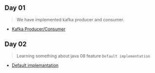 ## Day 01

> We have implemented kafka producer and consumer.
- [Kafka Producer/Consumer](src/main/java/demo/test/kafka/)

## Day 02

> Learning something about java 08 feature ` Default implementation `
- [Default implemantation](src/main/java/demo/test/java8/defaultinterface/)